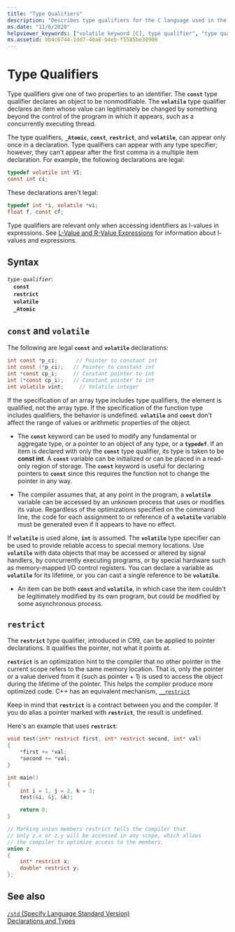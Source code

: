 ```yaml
---
title: "Type Qualifiers"
description: "Describes type qualifiers for the C language used in the Microsoft Visual C compiler"
ms.date: "11/6/2020"
helpviewer_keywords: ["volatile keyword [C], type qualifier", "type qualifiers", "volatile keyword [C]", "qualifiers for types", "const keyword [C]", "memory, access using volatile", "volatile keyword [C], type specifier"]
ms.assetid: bb4c6744-1dd7-40a8-b4eb-f5585be30908
---
```

# Type Qualifiers

Type qualifiers give one of two properties to an identifier. The **`const`** type qualifier declares an object to be nonmodifiable. The **`volatile`** type qualifier declares an item whose value can legitimately be changed by something beyond the control of the program in which it appears, such as a concurrently executing thread.

The type qualifiers, **`_Atomic`**, **`const`**, **`restrict`**, and **`volatile`**, can appear only once in a declaration. Type qualifiers can appear with any type specifier; however, they can't appear after the first comma in a multiple item declaration. For example, the following declarations are legal:

```c
typedef volatile int VI;
const int ci;
```

These declarations aren't legal:

```c
typedef int *i, volatile *vi;
float f, const cf;
```

Type qualifiers are relevant only when accessing identifiers as l-values in expressions. See [L-Value and R-Value Expressions](../c-language/l-value-and-r-value-expressions.md) for information about l-values and expressions.

## Syntax

*`type-qualifier`*:\
&emsp;**`const`**\
&emsp;**`restrict`**\
&emsp;**`volatile`**\
&emsp;**`_Atomic`**

## `const` and `volatile`

The following are legal **`const`** and **`volatile`** declarations:

```c
int const *p_ci;      // Pointer to constant int
int const (*p_ci);   // Pointer to constant int
int *const cp_i;     // Constant pointer to int
int (*const cp_i);   // Constant pointer to int
int volatile vint;     // Volatile integer
```

If the specification of an array type includes type qualifiers, the element is qualified, not the array type. If the specification of the function type includes qualifiers, the behavior is undefined. **`volatile`** and **`const`** don't affect the range of values or arithmetic properties of the object.

- The **`const`** keyword can be used to modify any fundamental or aggregate type, or a pointer to an object of any type, or a **`typedef`**. If an item is declared with only the **`const`** type qualifier, its type is taken to be **const int**. A **`const`** variable can be initialized or can be placed in a read-only region of storage. The **`const`** keyword is useful for declaring pointers to **`const`** since this requires the function not to change the pointer in any way.

- The compiler assumes that, at any point in the program, a **`volatile`** variable can be accessed by an unknown process that uses or modifies its value. Regardless of the optimizations specified on the command line, the code for each assignment to or reference of a **`volatile`** variable must be generated even if it appears to have no effect.

If **`volatile`** is used alone, **`int`** is assumed. The **`volatile`** type specifier can be used to provide reliable access to special memory locations. Use **`volatile`** with data objects that may be accessed or altered by signal handlers, by concurrently executing programs, or by special hardware such as memory-mapped I/O control registers. You can declare a variable as **`volatile`** for its lifetime, or you can cast a single reference to be **`volatile`**.

- An item can be both **`const`** and **`volatile`**, in which case the item couldn't be legitimately modified by its own program, but could be modified by some asynchronous process.
 
## `restrict`

The **`restrict`** type qualifier, introduced in C99, can be applied to pointer declarations. It qualifies the pointer, not what it points at.

**`restrict`** is an optimization hint to the compiler that no other pointer in the current scope refers to the same memory location. That is, only the pointer or a value derived from it (such as pointer + 1) is used to access the object during the lifetime of the pointer. This helps the compiler produce more optimized code. C++ has an equivalent mechanism, [`__restrict`](../cpp/extension-restrict.md)

Keep in mind that **`restrict`** is a contract between you and the compiler. If you do alias a pointer marked with **`restrict`**, the result is undefined.

Here's an example that uses **`restrict`**:

```c
void test(int* restrict first, int* restrict second, int* val)
{
    *first += *val;
    *second += *val;
}

int main()
{
    int i = 1, j = 2, k = 3;
    test(&i, &j, &k);

    return 0;
}

// Marking union members restrict tells the compiler that
// only z.x or z.y will be accessed in any scope, which allows
// the compiler to optimize access to the members.
union z 
{
    int* restrict x;
    double* restrict y;
};
```

## See also

[`/std` (Specify Language Standard Version)](../build/reference/std-specify-language-standard-version.md)\
[Declarations and Types](../c-language/declarations-and-types.md)
